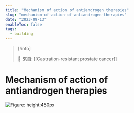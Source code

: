 ```yaml
---
title: "Mechanism of action of antiandrogen therapies"
slug: "mechanism-of-action-of-antiandrogen-therapies"
date: "2023-09-13"
enableToc: false
tags:
  - building
---
```


> [!info]
>
> 🌱 來自: [[Castration-resistant prostate cancer]]

# Mechanism of action of antiandrogen therapies

![Figure: height:450px](https://i.imgur.com/w9O3OsT.png)
